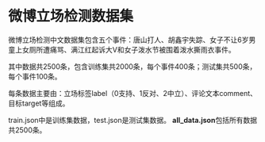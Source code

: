 # 微博立场检测数据集
微博立场检测中文数据集包含五个事件：唐山打人、胡鑫宇失踪、女子不让6岁男童上女厕所遭痛骂、满江红起诉大V和女子泼水节被围着泼水撕雨衣事件。

其中数据共2500条，包含训练集共2000条，每个事件400条；测试集共500条，每个事件100条。

每条数据主要由：立场标签label（0支持、1反对、2中立）、评论文本comment、目标target等组成。

train.json中是训练集数据，test.json是测试集数据。
**all_data.json**包括所有数据共2500条。
